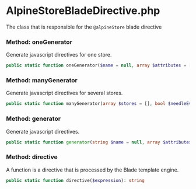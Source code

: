 # AlpineStoreBladeDirective.php

The class that is responsible for the `@alpineStore` blade directive

### Method: oneGenerator
Generate javascript directives for one store.
```php
public static function oneGenerator($name = null, array $attributes = [], bool $needleEventListener = true): string
```

### Method: manyGenerator
Generate javascript directives for several stores.
```php
public static function manyGenerator(array $stores = [], bool $needleEventListener = true): string
```

### Method: generator
Generate javascript directives.
```php
public static function generator(string $name = null, array $attributes = []): string
```

### Method: directive
A function is a directive that is processed by the Blade template engine.
```php
public static function directive($expression): string
```
